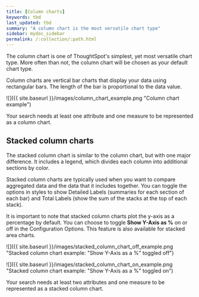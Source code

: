 ```yaml
---
title: [Column charts]
keywords: tbd
last_updated: tbd
summary: "A column chart is the most versatile chart type"
sidebar: mydoc_sidebar
permalink: /:collection/:path.html
---
```

The column chart is one of ThoughtSpot's simplest, yet most versatile chart type. More often than not, the column chart will be chosen as your default chart type.

Column charts are vertical bar charts that display your data using rectangular bars. The length of the bar is proportional to the data value.

 ![]({{ site.baseurl }}/images/column_chart_example.png "Column chart example")

Your search needs at least one attribute and one measure to be represented as a column chart.

## Stacked column charts

The stacked column chart is similar to the column chart, but with one major
difference. It includes a legend, which divides each column into additional
sections by color.

Stacked column charts are typically used when you want to compare aggregated
data and the data that it includes together. You can toggle the options in
styles to show Detailed Labels (summaries for each section of each bar) and
Total Labels (show the sum of the stacks at the top of each stack).

It is important to note that stacked column charts plot the y-axis as a
percentage by default. You can choose to toggle **Show Y-Axis as %** on or off
in the Configuration Options. This feature is also available for stacked area
charts.

 ![]({{ site.baseurl }}/images/stacked_column_chart_off_example.png "Stacked column chart example: "Show Y-Axis as a %" toggled off")

 ![]({{ site.baseurl }}/images/stacked_column_chart_on_example.png "Stacked column chart example: "Show Y-Axis as a %" toggled on")

Your search needs at least two attributes and one measure to be represented as a stacked column chart.
